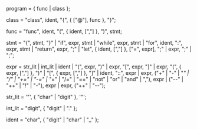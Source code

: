 program          = { func | class };

class            = "class", ident, "{", { ["@"], func }, "}";

func             = "func", ident, "(", { ident, [","] }, ")", stmt;

stmt             = "{", stmt, "}" |
                  "if", expr, stmt |
                  "while", expr, stmt |
                  "for", ident, ":", expr, stmt |
                  "return", expr, ";" |
                  "let", { ident, [","] }, ["=", expr], ";" |
                  expr, ";" |
                  ";";

expr             = str_lit | int_lit | ident |
                  "(", expr, ")" |
                  expr, "[", expr, "]" |
                  expr, "(", { expr, [","] }, ")" |
                  "[", { expr, [","] }, "]" |
                  ident, "::", expr |
                  expr, ("+" | "-" | "*" | "/" | "+=" | "-=" | "*=" | "/=" | "==" | "not" | "or" | "and" | ","),
                  expr |
                  ("--" | "++" | "!" | "-"), expr |
                  expr, ("++" | "--");

str_lit          = '"', { "char" | "digit" }, '"';

int_lit          = "digit", { "digit" | "." };

ident            = "char", { "digit" | "char" | "_" };
